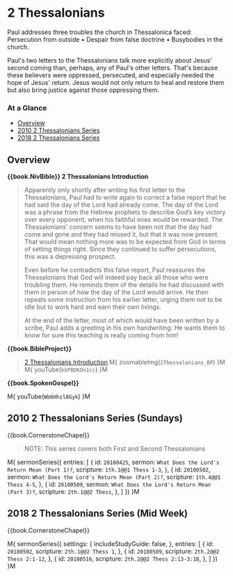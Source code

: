 # 2 Thessalonians

Paul addresses three troubles the church in Thessalonica faced:
Persecution from outside
&bull; Despair from false doctrine
&bull; Busybodies in the church.

Paul's two letters to the Thessalonians talk more explicitly about
Jesus' second coming than, perhaps, any of Paul's other
letters. That's because these believers were oppressed, persecuted,
and especially needed the hope of Jesus' return. Jesus would not only
return to heal and restore them but also bring justice against those
oppressing them.


### At a Glance

- [Overview](#overview)
- [2010 2 Thessalonians Series](#2010-2-thessalonians-series-sundays)
- [2018 2 Thessalonians Series](#2018-2-thessalonians-series-mid-week)


## Overview


**{{book.NivBible}} 2 Thessalonians Introduction**

> Apparently only shortly after writing his first letter to the
> Thessalonians, Paul had to write again to correct a false report that
> he had said the day of the Lord had already come. The day of the
> Lord was a phrase from the Hebrew prophets to describe God’s key
> victory over every opponent, when his faithful ones would be
> rewarded. The Thessalonians’ concern seems to have been not that the
> day had come and gone and they had missed it, but that it was now
> present. That would mean nothing more was to be expected from God in
> terms of setting things right. Since they continued to suffer
> persecutions, this was a depressing prospect.
> 
> Even before he contradicts this false report, Paul reassures the
> Thessalonians that God will indeed pay back all those who were
> troubling them. He reminds them of the details he had discussed with
> them in person of how the day of the Lord would arrive. He then
> repeats some instruction from his earlier letter, urging them not to
> be idle but to work hard and earn their own livings.
> 
> At the end of the letter, most of which would have been written by a
> scribe, Paul adds a greeting in his own handwriting. He wants them to
> know for sure this teaching is really coming from him!


**{{book.BibleProject}}**

> [2 Thessalonians Introduction](https://bibleproject.com/explore/video/2-thessalonians/)
M{ zoomableImg(`2Thessalonians_BP`) }M
M{ youTube(`kbPBDKOn1cc`) }M


**{{book.SpokenGospel}}**

M{ youTube(`Wb6Hhzl8Gyk`) }M


## 2010 2 Thessalonians Series (Sundays)

{{book.CornerstoneChapel}}

> NOTE: This series covers both First and Second Thessalonians

M{ sermonSeries({
  entries: [
    { id: `20100425`, sermon: `What Does the Lord's Return Mean (Part 1)?`, scripture: `1th.1@@1 Thess 1-3`, },
    { id: `20100502`, sermon: `What Does the Lord's Return Mean (Part 2)?`, scripture: `1th.4@@1 Thess 4-5`, },
    { id: `20100509`, sermon: `What Does the Lord's Return Mean (Part 3)?`, scripture: `2th.1@@2 Thess`,     },
  ]
}) }M


## 2018 2 Thessalonians Series (Mid Week)

{{book.CornerstoneChapel}}

M{ sermonSeries({
  settings: {
    includeStudyGuide: false,
  },
  entries: [
    { id: `20180502`, scripture: `2th.1@@2 Thess 1`,         },
    { id: `20180509`, scripture: `2th.2@@2 Thess 2:1-12`,    },
    { id: `20180516`, scripture: `2th.2@@2 Thess 2:13-3:18`, },
  ]
}) }M
